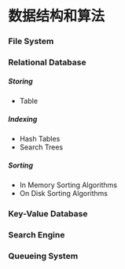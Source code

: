 # 数据结构和算法

### File System

### Relational Database

##### Storing
- Table

##### Indexing
- Hash Tables
- Search Trees

##### Sorting
- In Memory Sorting Algorithms
- On Disk Sorting Algorithms

### Key-Value Database

### Search Engine

### Queueing System
